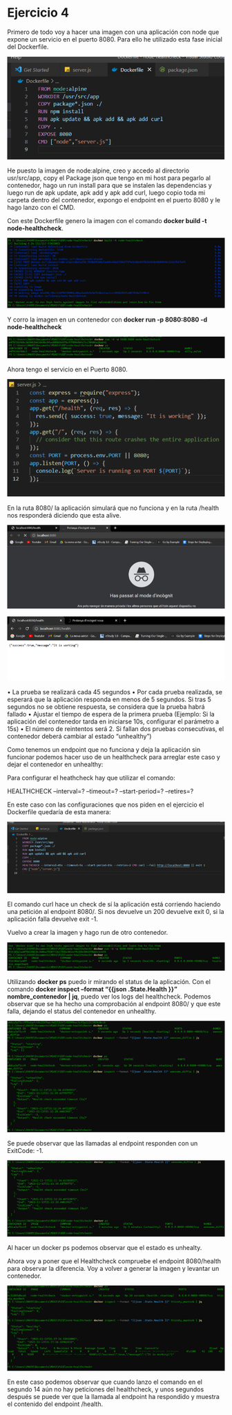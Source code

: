 # Ejercicio 4

Primero de todo voy a hacer una imagen con una aplicación con node que expone un servicio en el puerto 8080. Para ello he utilizado esta fase inicial del Dockerfile.

![title](images/hw4/dockerfile.png)


He puesto la imagen de node:alpine, creo y accedo al directorio usr/src/app, copy el Package json que tengo en mi host para pegarlo al contenedor, hago un run install para que se instalen las dependencias y luego run de apk update, apk add y apk add curl, luego copio toda mi carpeta dentro del contenedor, expongo el endpoint en el puerto 8080 y le hago lanzo con el CMD.

Con este Dockerfile genero la imagen con el comando **docker build -t node-healthcheck**.

![title](images/hw4/dockerbuild.png)

Y corro la imagen en un contenedor con **docker run -p 8080:8080 -d node-healthcheck**

![title](images/hw4/dockerrun.png)

Ahora tengo el servicio en el Puerto 8080.

![title](images/hw4/serverjs.png)


En la ruta 8080/ la aplicación simulará que no funciona y en la ruta /health nos responderá diciendo que esta alive.

![title](images/hw4/endoint.png)

![title](images/hw4/endpointhealth.png)


• La prueba se realizará cada 45 segundos
• Por cada prueba realizada, se esperará que la aplicación responda en menos de 5 segundos. Si tras 5 segundos no se obtiene respuesta, se considera que la prueba habrá fallado
• Ajustar el tiempo de espera de la primera prueba (Ejemplo: Si la aplicación del contenedor tarda en iniciarse 10s, configurar el parámetro a 15s)
• El número de reintentos será 2. Si fallan dos pruebas consecutivas, el contenedor deberá cambiar al estado “unhealthy”)

Como tenemos un endpoint que no funciona y deja la aplicación sin funcionar podemos hacer uso de un healthcheck para arreglar este caso y dejar el contenedor en unhealthy:

Para configurar el heathcheck hay que utilizar el comando:

HEALTHCHECK –interval=? –timeout=? –start-period=? –retires=?

En este caso con las configuraciones que nos piden en el ejercicio el Dockerfile quedaría de esta manera:

![title](images/hw4/dockerfilehealthcheck.png)

El comando curl hace un check de sí la aplicación está corriendo haciendo una petición al endpoint 8080/. Si nos devuelve un 200 devuelve exit 0, si la aplicación falla devuelve exit -1.

Vuelvo a crear la imagen y hago run de otro contenedor.

![title](images/hw4/dockerrunhealthcheck.png)

Utilizando **docker ps** puedo ir mirando el status de la aplicación.
Con el comando **docker inspect –format “{{json .State.Health }}” nombre_contenedor | jq**, puedo ver los logs del healthcheck. Podemos observar que se ha hecho una comprobación al endpoint 8080/ y que este falla, dejando el status del contenedor en unhealthy.

![title](images/hw4/dockerps1.png)

Se puede observar que las llamadas al endpoint responden con un ExitCode: -1.

![title](images/hw4/hclogs.png)

Al hacer un docker ps podemos observar que el estado es unhealty.

Ahora voy a poner que el Healthcheck compruebe el endpoint 8080/health para observar la diferencia. Voy a volver a generar la imagen y levantar un contenedor.

![title](images/hw4/hclogsworking.png)

En este caso podemos observar que cuando lanzo el comando en el segundo 14 aún no hay peticiones del healthcheck, y unos segundos después se puede ver que la llamada al endpoint ha respondido y muestra el contenido del endpoint /health.

